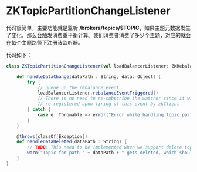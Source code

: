# ZKTopicPartitionChangeListener

代码很简单，主要功能就是监听 **/brokers/topics/$TOPIC**，如果主题元数据发生了变化，那么会触发消费重平衡计算。我们消费者消费了多少个主题，对应的就会在每个主题路径下注册该监听器。

代码如下：

```scala
class ZKTopicPartitionChangeListener(val loadBalancerListener: ZKRebalancerListener) extends IZkDataListener {

    def handleDataChange(dataPath : String, data: Object) {
        try {
            // queue up the rebalance event
            loadBalancerListener.rebalanceEventTriggered()
            // There is no need to re-subscribe the watcher since it will be automatically
            // re-registered upon firing of this event by zkClient
        } catch {
            case e: Throwable => error("Error while handling topic partition change for data path " + dataPath, e )
        }
    }

    @throws(classOf[Exception])
    def handleDataDeleted(dataPath : String) {
        // TODO: This need to be implemented when we support delete topic
        warn("Topic for path " + dataPath + " gets deleted, which should not happen at this time")
    }
}
```
